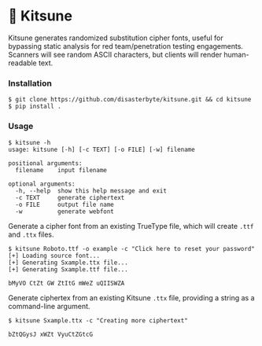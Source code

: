 # 🦊 Kitsune

Kitsune generates randomized substitution cipher fonts, useful for bypassing static analysis for red team/penetration testing engagements. Scanners will see random ASCII characters, but clients will render human-readable text.

### Installation

```console
$ git clone https://github.com/disasterbyte/kitsune.git && cd kitsune
$ pip install .
```

### Usage

```console
$ kitsune -h
usage: kitsune [-h] [-c TEXT] [-o FILE] [-w] filename

positional arguments:
  filename    input filename

optional arguments:
  -h, --help  show this help message and exit
  -c TEXT     generate ciphertext
  -o FILE     output file name
  -w          generate webfont
```

Generate a cipher font from an existing TrueType file, which will create `.ttf` and `.ttx` files. 

```console
$ kitsune Roboto.ttf -o example -c "Click here to reset your password"
[+] Loading source font...
[+] Generating Sxample.ttx file...
[+] Generating Sxample.ttf file...

bMyVO CtZt GW ZtItG mWeZ uQIISWZA
```

Generate ciphertex from an existing Kitsune `.ttx` file, providing a string as a command-line argument.

```console
$ kitsune Sxample.ttx -c "Creating more ciphertext"

bZtQGysJ xWZt VyuCtZGtcG
```

